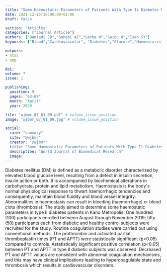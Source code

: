 ```yaml
---
title: "Some Haemostatic Parameters of Patients With Type Ii Diabetes Mellitus Attending Metabolic Clinics in Kano Metropolis"
date: 2021-12-15T10:00:00+01:00
draft: false

section: "Articles"
categories: ["Journal Article"]
authors: ["Danladi SB","Sahabi AI","Garba N","Saidu H","Isah SY"]
keywords: ["Blood","Cardiovascular", "Diabetes","Glucose","Haemostasis","Thrombosis"]

outputs: 
- html
- amp

doi:
volume: 7
issue: 1

publishing:
  position: 9
  pages: "63-69"
  month: "April"
  year: 2020

file: "wjbmr_07_01_09.pdf" # volume_issue_position
image: "wjbmr_07_01_09.jpg" # volume_issue_position

social:
  card: "summary"
  site: "@wjbmr"
  creator: "@wjbmr"
  title: "Some Haemostatic Parameters of Patients With Type Ii Diabetes Mellitus Attending Metabolic Clinics in Kano Metropolis"
  description: "World Journal of Biomedical Research"
  image:
---
```

Diabetes mellitus (DM) is defined as a metabolic disorder characterized by elevated blood glucose 
level, resulting from a defect in insulin secretion, insulin action or both. It is accompanied by 
biochemical alterations in carbohydrate, protein and lipid metabolism. Haemostasis is the body's 
normal physiological response to thwart haemorrhagic tendencies and consequently, maintain blood 
fluidity and blood vessel integrity. Abnormalities in haemostasis can result in bleeding (haemorrhage) 
or blood clots (thrombosis). The study aimed to determine some haemostatic parameters in type II 
diabetes patients in Kano Metropolis. One hundred (100) participants enrolled between August 
through November 2019; fifty (50) participants each from diabetic and healthy control subjects were 
recruited for the study. Routine coagulation studies were carried out using conventional methods. The 
prothrombin and activated partial thromboplastin times (PT and APTT) were statistically significant 
(p<0.05) compared to controls. Astatistically significant positive correlation (p<0.05) between PT and 
APTT in type II diabetic subjects was observed. Decreased PT and APTT values are consistent with 
abnormal coagulation mechanisms, and this may have clinical implications leading to
hypercoagulable state and thrombosis which results in cardiovascular disorders. 